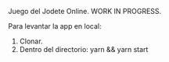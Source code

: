 Juego del Jodete Online. WORK IN PROGRESS.

Para levantar la app en local:

1. Clonar.
2. Dentro del directorio: yarn && yarn start
